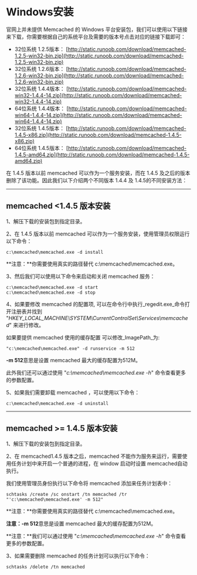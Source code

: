# Windows安装

官网上并未提供 Memcached 的 Windows 平台安装包，我们可以使用以下链接来下载，你需要根据自己的系统平台及需要的版本号点击对应的链接下载即可：

* 32位系统 1.2.5版本：
  [http://static.runoob.com/download/memcached-1.2.5-win32-bin.zip](http://static.runoob.com/download/memcached-1.2.5-win32-bin.zip)
* 32位系统 1.2.6版本：
  [http://static.runoob.com/download/memcached-1.2.6-win32-bin.zip](http://static.runoob.com/download/memcached-1.2.6-win32-bin.zip)
* 32位系统 1.4.4版本：
  [http://static.runoob.com/download/memcached-win32-1.4.4-14.zip](http://static.runoob.com/download/memcached-win32-1.4.4-14.zip)
* 64位系统 1.4.4版本：
  [http://static.runoob.com/download/memcached-win64-1.4.4-14.zip](http://static.runoob.com/download/memcached-win64-1.4.4-14.zip)
* 32位系统 1.4.5版本：
  [http://static.runoob.com/download/memcached-1.4.5-x86.zip](http://static.runoob.com/download/memcached-1.4.5-x86.zip)
* 64位系统 1.4.5版本：
  [http://static.runoob.com/download/memcached-1.4.5-amd64.zip](http://static.runoob.com/download/memcached-1.4.5-amd64.zip)

在 1.4.5 版本以前 memcached 可以作为一个服务安装，而在 1.4.5 及之后的版本删除了该功能。因此我们以下介绍两个不同版本 1.4.4 及 1.4.5的不同安装方法：

---

## memcached &lt;1.4.5 版本安装

1、解压下载的安装包到指定目录。

2、在 1.4.5 版本以前 memcached 可以作为一个服务安装，使用管理员权限运行以下命令：

```
c:\memcached\memcached.exe -d install
```

**注意：**你需要使用真实的路径替代 c:\memcached\memcached.exe。

3、然后我们可以使用以下命令来启动和关闭 memcached 服务：

```
c:\memcached\memcached.exe -d start
c:\memcached\memcached.exe -d stop
```

4、如果要修改 memcached 的配置项, 可以在命令行中执行_regedit.exe_命令打开注册表并找到 "_HKEY\_LOCAL\_MACHINE\SYSTEM\CurrentControlSet\Services\memcached_" 来进行修改。

如果要提供 memcached 使用的缓存配置 可以修改_ImagePath_为:

```
"c:\memcached\memcached.exe" -d runservice -m 512
```

**-m 512**意思是设置 memcached 最大的缓存配置为512M。

此外我们还可以通过使用 "_c:\memcached\memcached.exe -h_" 命令查看更多的参数配置。

5、如果我们需要卸载 memcached ，可以使用以下命令：

```
c:\memcached\memcached.exe -d uninstall
```

---

## memcached &gt;= 1.4.5 版本安装

1、解压下载的安装包到指定目录。

2、在 memcached1.4.5 版本之后，memcached 不能作为服务来运行，需要使用任务计划中来开启一个普通的进程，在 window 启动时设置 memcached自动执行。

我们使用管理员身份执行以下命令将 memcached 添加来任务计划表中：

```
schtasks /create /sc onstart /tn memcached /tr "'c:\memcached\memcached.exe' -m 512"
```

**注意：**你需要使用真实的路径替代 c:\memcached\memcached.exe。

**注意：-m 512**意思是设置 memcached 最大的缓存配置为512M。

**注意：**我们可以通过使用 "_c:\memcached\memcached.exe -h_" 命令查看更多的参数配置。

3、如果需要删除 memcached 的任务计划可以执行以下命令：

```
schtasks /delete /tn memcached
```



